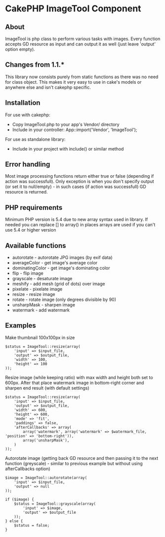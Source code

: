 CakePHP ImageTool Component
================================

About
--------------------------------

ImageTool is php class to perform various tasks with images. Every function accepts
GD resource as input and can output it as well (just leave 'output' option empty).

Changes from 1.1.*
--------------------------------

This library now consists purely from static functions as there was no need for class object.
This makes it very easy to use in cake's models or anywhere else and isn't cakephp specific.

Installation
--------------------------------

For use with cakephp:
* Copy ImageTool.php to your app's Vendor/ directory
* Include in your controller: App::import('Vendor', 'ImageTool');

For use as standalone library:
* Include in your project with include() or similar method

Error handling
--------------------------------

Most image processing functions return either true or false (depending if action was successfull). Only exception is when
you don't specify output (or set it to null/empty) - in such cases (if action was successfull) GD resource is returned.

PHP requirements
--------------------------------
Minimum PHP version is 5.4 due to new array syntax used in library. If needed you can replace [] to array() in places arrays are used if you can't use 5.4 or higher version

Available functions
--------------------------------

* autorotate - autorotate JPG images (by exif data)
* averageColor - get image's average color
* dominatingColor - get image's dominating color
* flip - flip image
* grayscale - desaturate image
* meshify - add mesh (grid of dots) over image
* pixelate - pixelate image
* resize - resize image
* rotate - rotate image (only degrees divisible by 90)
* unsharpMask - sharpen image
* watermark - add watermark

Examples
--------------------------------

Make thumbnail 100x100px in size

	$status = ImageTool::resize(array(
		'input' => $input_file,
		'output' => $output_file,
		'width' => 100,
		'height' => 100
	));

Resize image (while keeping ratio) with max width and height both set to 600px. After that place watermark
image in bottom-right corner and sharpen end result (with default settings)

	$status = ImageTool::resize(array(
		'input' => $input_file,
		'output' => $output_file,
		'width' => 600,
		'height' => 600,
		'mode' => 'fit',
		'paddings' => false,
		'afterCallbacks' => array(
			array('watermark', array('watermark' => $watermark_file, 'position' => 'bottom-right')),
			array('unsharpMask'),
		)
	));

Autorotate image (getting back GD resource and then passing it to the next function (greyscale) - similar to previous
example but without using afterCallbacks option)

	$image = ImageTool::autorotate(array(
		'input' => $input_file,
		'output' => null
	));

	if ($image) {
		$status = ImageTool::grayscale(array(
			'input' => $image,
			'output' => $output_file
		));
	} else {
		$status = false;
	}
